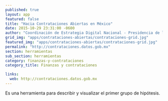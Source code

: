 ```yaml
---
published: true
layout: app
featured: false
title: "Hacia Contrataciones Abiertas en México"
date: 2015-10-29 23:31:00 -0600
author: "Coordinación de Estrategia Digital Nacional - Presidencia de la República de México, Transparencia Mexicana (@IntegridadMx) - Capítulo de Transparencia Internacional en México & Banco Mundial - Práctica Global de Gobernabilidad"
grid_img: "apps/contrataciones-abiertas/contrataciones-grid.jpg"
featured_img: "apps/contrataciones-abiertas/contrataciones-grid.jpg"
permalink: "http://contrataciones.datos.gob.mx"
section: herramientas
sub_section: herramientas
category: finanzas-y-contrataciones
category_title: Finanzas y contrataciones

links:
  web: http://contrataciones.datos.gob.mx
---
```

Es una herramienta para describir y visualizar el primer grupo de hipótesis.
